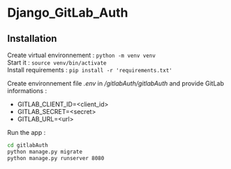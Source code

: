 # Django_GitLab_Auth

## Installation
Create virtual environnement : `python -m venv venv`  
Start it : `source venv/bin/activate`  
Install requirements : `pip install -r 'requirements.txt'`

Create environnement file *.env* in */gitlabAuth/gitlabAuth* and provide GitLab informations :  
- GITLAB_CLIENT_ID=\<client_id>
- GITLAB_SECRET=\<secret>
- GITLAB_URL=\<url>

Run the app :
```bash
cd gitlabAuth
python manage.py migrate
python manage.py runserver 8080
```